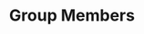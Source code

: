 ---
layout: group_members
permalink: /people/
title: Group Members
description: 
nav: true
nav_order: 2

profiles:
  - category: Faculty
    align: left
    image: TKRusch.jpeg
    content: about_tkrusch.md
    image_circular: false
  - category: PhD Students
    align: left
    image: shlomo.png
    content: about_shlomo.md
    image_circular: false
  - category: PhD Students
    align: left
    image: p_nazari.jpeg
    content: about_pnazari.md
    image_circular: false
  - category: PhD Students
    align: left
    image: dennis.jpg
    content: about_dennis.md
    image_circular: false
  - category: Visiting Students
    align: left
    image: benedict_armstrong_2.jpg
    content: about_benedict_a.md
    image_circular: false
  - category: Visiting Students
    align: left
    image: jared_b.png
    content: about_jared.md
    image_circular: false
  - category: Visiting Students
    align: left
    image: michael_vh_2.jpg
    content: about_michael_vh.md
    image_circular: false
---